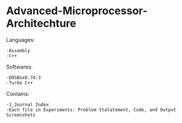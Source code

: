 # Advanced-Microprocessor-Architechture

Languages:

    -Assembly
    -C++

Softwares:

    -DOSBox0.74-3
    -Turbo C++
  
Contains:

    -1_Journal Index
    -Each file in Experiments: Problem Statatement, Code, and Output Screenshots
